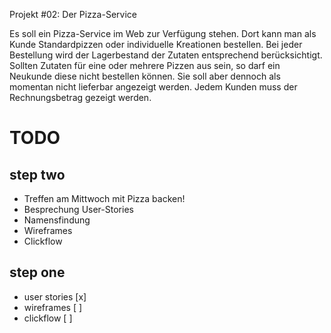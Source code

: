 Projekt #02: Der Pizza-Service

Es soll ein Pizza-Service im Web zur Verfügung stehen. Dort kann man als Kunde
Standardpizzen oder individuelle Kreationen bestellen. Bei jeder Bestellung wird
der Lagerbestand der Zutaten entsprechend berücksichtigt. Sollten Zutaten für
eine oder mehrere Pizzen aus sein, so darf ein Neukunde diese nicht bestellen
können. Sie soll aber dennoch als momentan nicht lieferbar angezeigt werden.
Jedem Kunden muss der Rechnungsbetrag gezeigt werden.

TODO
====


step two
--------

- Treffen am Mittwoch mit Pizza backen!
- Besprechung User-Stories
- Namensfindung
- Wireframes
- Clickflow


step one
--------

- user stories 	[x]  
- wireframes	[ ] 
- clickflow		[ ]